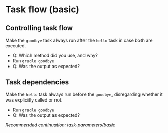 # Task flow (basic)

## Controlling task flow

Make the `goodbye` task always run after the `hello` task in case both are executed.

- Q: Which method did you use, and why?
- Run `gradle goodbye`
- Q: Was the output as expected?
    
## Task dependencies

Make the `hello` task always run before the `goodbye`, disregarding whether it was explicitly called or not.

- Run `gradle goodbye`
- Q: Was the output as expected? 

_Recommended continuation: *task-parameters/basic*_
